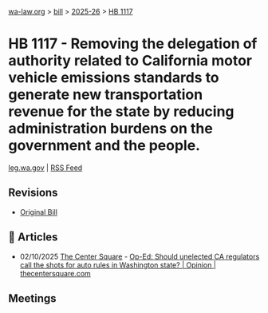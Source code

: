 [wa-law.org](/) > [bill](/bill/) > [2025-26](/bill/2025-26/) > [HB 1117](/bill/2025-26/hb/1117/)

# HB 1117 - Removing the delegation of authority related to California motor vehicle emissions standards to generate new transportation revenue for the state by reducing administration burdens on the government and the people.
[leg.wa.gov](https://app.leg.wa.gov/billsummary?BillNumber=1117&Year=2025&Initiative=false) | [RSS Feed](./rss.xml)

## Revisions
* [Original Bill](1/)

## 📰 Articles
* 02/10/2025 [The Center Square](/org/the_center_square/) - [Op-Ed: Should unelected CA regulators call the shots for auto rules in Washington state? | Opinion | thecentersquare.com](https://www.thecentersquare.com/opinion/article_0e914fc8-e7f6-11ef-ab93-0b6f40858ec8.html#:~:text=House%20Bill%201117)

## Meetings